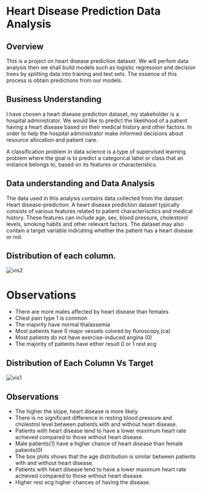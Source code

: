 # Heart Disease Prediction Data Analysis

## Overview
This is a project on heart disease prediction dataset. We will perfom data analysis then we shall build models such as logistic regression and decision trees by splitting data into training and test sets. The essence of this process is obtain predictions from our models. 

## Business Understanding
I have chosen a heart disease prediction dataset, my stakeholder is a hospital administrator. We would like to predict the likelihood of a patient having a heart disease based on their medical history and other factors. In order to help the hospital administrator make informed decisions about resource allocation and patient care.

A classification problem in data science is a type of supervised learning problem where the goal is to predict a categorical label or class that an instance belongs to, based on its features or characteristics.

## Data understanding and Data Analysis
The data used in this analysis contains data collected from the dataset: Heart disease-prediction. A heart disease prediction dataset typically consists of various features related to patient characterisctics and medical history. These features can include age, sex, blood pressure, cholestorol levels, smoking habits and other relevant factors. The dataset may also contain a target variable indicating whether the patient has a heart disease or not.

## Distribution of each column.

![vis2](https://github.com/user-attachments/assets/77cdd2bf-bfbd-499f-ac1e-80cc047df6e3)

# Observations
* There are more males affected by heart disease than females
* Chest pain type 1 is common
* The majority have normal thalassemia
* Most patients have 0 major vessels colored by fluroscopy,(ca)
* Most patients do not have exercise-induced angina (0)
* The majority of patients have either result 0 or 1 rest ecg

## Distribution of Each Column Vs Target
![vis1](https://github.com/user-attachments/assets/42bf780a-f328-469f-8c9e-19e2d60630fb)

## Observations

* The higher the slope, heart disease is more likely
* There is no significant difference in resting blood pressure and cholestrol level between patients with and without heart disease.
* Patients with heart disease tend to have a lower maximum heart rate achieved compared to those without heart disease.
* Male patients(1) have a higher chance of heart disease than female patients(0)
* The box plots shows that the age distribution is similar between patients with and without heart disease.
* Patients with heart disease tend to have a lower maximum heart rate achieved compared to those without heart disease.
* Higher rest ecg higher chances of having the disease.

  



